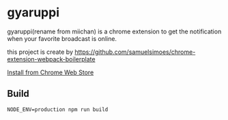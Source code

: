 # gyaruppi

gyaruppi(rename from miichan) is a chrome extension to get the notification when your favorite broadcast is online.


this project is create by https://github.com/samuelsimoes/chrome-extension-webpack-boilerplate


[Install from Chrome Web Store](https://chrome.google.com/webstore/detail/gyaruppi/ghnfiadioahomhmocmhgjhpmhcmcggjg?hl=en-US) 

## Build

```
NODE_ENV=production npm run build
```
